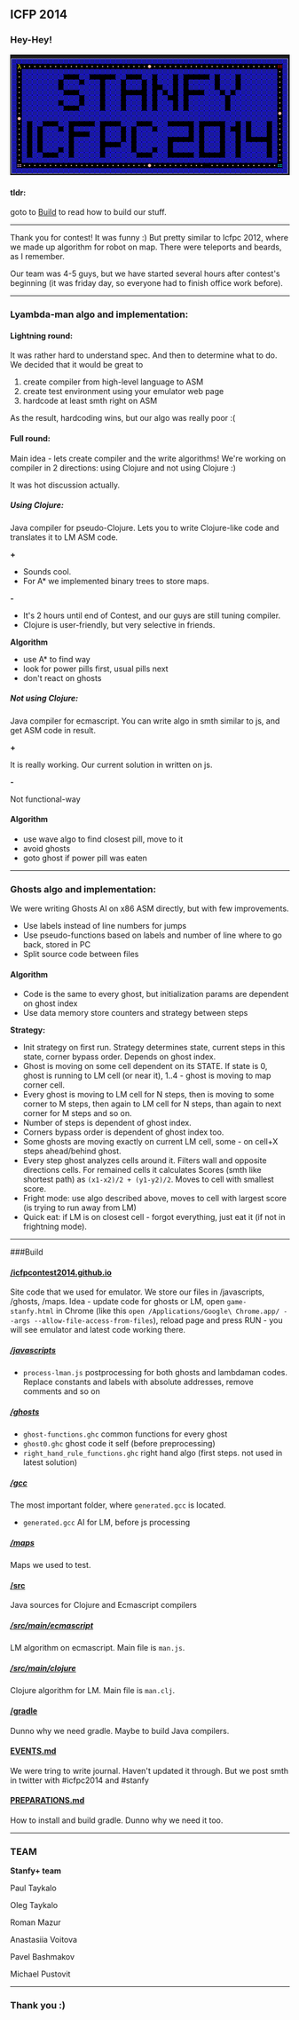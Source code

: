ICFP 2014
---------

### Hey-Hey!

![stanfy map](stanfy-icfpc2014.png)


#### tldr:

goto to [Build](#Build) to read how to build our stuff.

-------------
Thank you for contest! It was funny :) But pretty similar to Icfpc 2012, where we made up algorithm for robot on map. There were teleports and beards, as I remember.


Our team was 4-5 guys, but we have started several hours after contest's beginning (it was friday day, so everyone had to finish office work before).

-------------
### Lyambda-man algo and implementation:

#### Lightning round:
It was rather hard to understand spec. And then to determine what to do. We decided that it would be great to 
1. create compiler from high-level language to ASM
2. create test environment using your emulator web page
3. hardcode at least smth right on ASM

As the result, hardcoding wins, but our algo was really poor :(


#### Full round:
Main idea - lets create compiler and the write algorithms! We're working on compiler in 2 directions: using Clojure and not using Clojure :)

It was hot discussion actually.

##### Using Clojure:
Java compiler for pseudo-Clojure. Lets you to write Clojure-like code and translates it to LM ASM code.

**+**

* Sounds cool.
* For A* we implemented binary trees to store maps. 

**-**

* It's 2 hours until end of Contest, and our guys are still tuning compiler.
* Clojure is user-friendly, but very selective in friends.


**Algorithm**

* use A* to find way
* look for power pills first, usual pills next
* don't react on ghosts


##### Not using Clojure:

Java compiler for ecmascript. You can write algo in smth similar to js, and get ASM code in result.

**+**

It is really working. Our current solution in written on js.

**-**

Not functional-way


#### Algorithm

* use wave algo to find closest pill, move to it
* avoid ghosts
* goto ghost if power pill was eaten


-------------
### Ghosts algo and implementation:

We were writing Ghosts AI on x86 ASM directly, but with few improvements.

* Use labels instead of line numbers for jumps
* Use pseudo-functions based on labels and number of line where to go back, stored in PC
* Split source code between files

#### Algorithm
* Code is the same to every ghost, but initialization params are dependent on ghost index
* Use data memory store counters and strategy between steps

**Strategy:**

* Init strategy on first run. Strategy determines state, current steps in this state, corner bypass order. Depends on ghost index. 
* Ghost is moving on some cell dependent on its STATE. If state is 0, ghost is running to LM cell (or near it), 1..4 - ghost is moving to map corner cell.
* Every ghost is moving to LM cell for N steps, then is moving to some corner to M steps, then again to LM cell for N steps, than again to next corner for M steps and so on.
* Number of steps is dependent of ghost index.
* Corners bypass order is dependent of ghost index too.
* Some ghosts are moving exactly on current LM cell, some - on cell+X steps ahead/behind ghost.
* Every step ghost analyzes cells around it. Filters wall and opposite directions cells. For remained cells it calculates Scores (smth like shortest path) as `(x1-x2)/2 + (y1-y2)/2`. Moves to cell with smallest score.
* Fright mode: use algo described above, moves to cell with largest score (is trying to run away from LM)
* Quick eat: if LM is on closest cell - forgot everything, just eat it (if not in frightning mode).  



-------------
###Build

#### [/icfpcontest2014.github.io](icfpcontest2014.github.io)

Site code that we used for emulator. We store our files in /javascripts, /ghosts, /maps. Idea - update code for ghosts or LM, open `game-stanfy.html` in Chrome (like this `open /Applications/Google\ Chrome.app/ --args --allow-file-access-from-files`), reload page and press RUN - you will see emulator and latest code working there.  


##### [/javascripts](icfpcontest2014.github.io/javascripts)
* `process-lman.js`  postprocessing for both ghosts and lambdaman codes. Replace constants and labels with absolute addresses, remove comments and so on

##### [/ghosts](icfpcontest2014.github.io/ghosts)
* `ghost-functions.ghc` common functions for every ghost
* `ghost0.ghc` ghost code it self (before preprocessing)
* `right_hand_rule_functions.ghc` right hand algo (first steps. not used in latest solution)


##### [/gcc](icfpcontest2014.github.io/gcc)
The most important folder, where `generated.gcc` is located.
* `generated.gcc`  AI for LM, before js processing


##### [/maps](icfpcontest2014.github.io/maps)
Maps we used to test.


#### [/src](/src)
Java sources for Clojure and Ecmascript compilers


##### [/src/main/ecmascript](/src/main/ecmascript)
LM algorithm on ecmascript. Main file is `man.js`.


##### [/src/main/clojure](/src/main/clojure)
Clojure algorithm for LM. Main file is `man.clj`.


#### [/gradle](/gradle)
Dunno why we need gradle. Maybe to build Java compilers.


#### [EVENTS.md](EVENTS.md)
We were tring to write journal. Haven't updated it through. But we post smth in twitter with #icfpc2014 and #stanfy

#### [PREPARATIONS.md](PREPARATIONS.md)
How to install and build gradle. Dunno why we need it too. 

--------------
### TEAM
**Stanfy+ team**

Paul Taykalo

Oleg Taykalo

Roman Mazur

Anastasiia Voitova

Pavel Bashmakov

Michael Pustovit 


--------------
### Thank you :)
